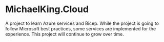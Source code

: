 # MichaelKing.Cloud
A project to learn Azure services and Bicep.  While the project is going to follow Microsoft best practices, some services are implemented for the experience.  This project will continue to grow over time.
